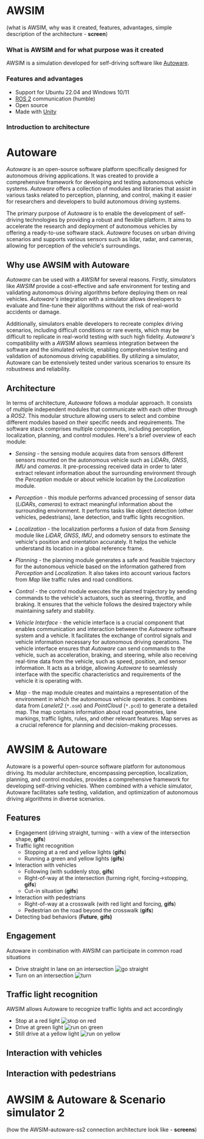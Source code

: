 # AWSIM
(what is AWSIM, why was it created, features, advantages, simple description of the architecture - **screen**)

### What is AWSIM and for what purpose was it created
AWSIM is a simulation developed for self-driving software like [Autoware](https://github.com/autowarefoundation/autoware).
<!-- TODO -->

### Features and advantages

- Support for Ubuntu 22.04 and Windows 10/11
- [ROS 2](https://docs.ros.org/en/humble/index.html) communication (humble)
- Open source
- Made with [Unity](https://unity.com/)

### Introduction to architecture
<!-- TODO -->
<!-- DM: Tutaj wstęp, ze ma komponenty, ze sa pojazdy, jest ego, ze jest environment, po kroce o kazdym i hyperlinki do szczegolow -->


# Autoware

*Autoware* is an open-source software platform specifically designed for autonomous driving applications. It was created to provide a comprehensive framework for developing and testing autonomous vehicle systems. *Autoware* offers a collection of modules and libraries that assist in various tasks related to perception, planning, and control, making it easier for researchers and developers to build autonomous driving systems.

The primary purpose of *Autoware* is to enable the development of self-driving technologies by providing a robust and flexible platform. It aims to accelerate the research and deployment of autonomous vehicles by offering a ready-to-use software stack. *Autoware* focuses on urban driving scenarios and supports various sensors such as lidar, radar, and cameras, allowing for perception of the vehicle's surroundings.


## Why use AWSIM with Autoware

*Autoware* can be used with a *AWSIM* for several reasons. Firstly, simulators like *AWSIM* provide a cost-effective and safe environment for testing and validating autonomous driving algorithms before deploying them on real vehicles. *Autoware's* integration with a simulator allows developers to evaluate and fine-tune their algorithms without the risk of real-world accidents or damage.

Additionally, simulators enable developers to recreate complex driving scenarios, including difficult conditions or rare events, which may be difficult to replicate in real-world testing with such high fidelity. *Autoware's* compatibility with a *AWSIM* allows seamless integration between the software and the simulated vehicle, enabling comprehensive testing and validation of autonomous driving capabilities. By utilizing a simulator, Autoware can be extensively tested under various scenarios to ensure its robustness and reliability.

## Architecture

In terms of architecture, *Autoware* follows a modular approach. It consists of multiple independent modules that communicate with each other through a *ROS2*. This modular structure allowing users to select and combine different modules based on their specific needs and requirements. The software stack comprises multiple components, including perception, localization, planning, and control modules. Here's a brief overview of each module:

- *Sensing* -  the sensing module acquires data from sensors different sensors mounted on the autonomous vehicle such as *LiDARs*, *GNSS*, *IMU* and *cameras*. It pre-processing received data in order to later extract relevant information about the surrounding environment through the *Perception* module or about vehicle location by the *Localization* module.

- *Perception* - this module performs advanced processing of sensor data (*LiDARs*, *cameras*) to extract meaningful information about the surrounding environment. It performs tasks like object detection (other vehicles, pedestrians), lane detection, and traffic lights recognition.

- *Localization* - the localization performs a fusion of data from *Sensing* module like *LiDAR*, *GNSS*, *IMU*, and odometry sensors to estimate the vehicle's position and orientation accurately. It helps the vehicle understand its location in a global reference frame.

- *Planning* - the planning module generates a safe and feasible trajectory for the autonomous vehicle based on the information gathered from *Perception* and *Localization*. It also takes into account various factors from *Map* like traffic rules and road conditions.

- *Control* - the control module executes the planned trajectory by sending commands to the vehicle's actuators, such as steering, throttle, and braking. It ensures that the vehicle follows the desired trajectory while maintaining safety and stability.

- *Vehicle Interface* - the vehicle interface is a crucial component that enables communication and interaction between the *Autoware* software system and a vehicle. It facilitates the exchange of control signals and vehicle information necessary for autonomous driving operations. The vehicle interface ensures that *Autoware* can send commands to the vehicle, such as acceleration, braking, and steering, while also receiving real-time data from the vehicle, such as speed, position, and sensor information. It acts as a bridge, allowing *Autoware* to seamlessly interface with the specific characteristics and requirements of the vehicle it is operating with.

- *Map* - the map module creates and maintains  a representation of the environment in which the autonomous vehicle operates. It combines data from *Lanelet2* (`*.osm`) and *PointCloud* (`*.pcd`) to generate a detailed map. The map contains information about road geometries, lane markings, traffic lights, rules, and other relevant features. Map serves as a crucial reference for planning and decision-making processes.
  
# AWSIM & Autoware

Autoware is a powerful open-source software platform for autonomous driving. Its modular architecture, encompassing perception, localization, planning, and control modules, provides a comprehensive framework for developing self-driving vehicles. When combined with a vehicle simulator, Autoware facilitates safe testing, validation, and optimization of autonomous driving algorithms in diverse scenarios.

## Features
- Engagement (driving straight, turning - with a view of the intersection shape, **gifs**)
- Traffic light recognition
    - Stopping at a red and yellow lights (**gifs**)
    - Running a green and yellow lights (**gifs**)
- Interaction with vehicles
    - Following (with suddenly stop, **gifs**)
    - Right-of-way at the intersection (turning right, forcing->stopping, **gifs**)
    - Cut-in situation (**gifs**)
- Interaction with pedestrians
    - Right-of-way at a crosswalk (with red light and forcing, **gifs**)
    - Pedestrian on the road beyond the crosswalk (**gifs**)
- Detecting bad behaviors (**Future**, **gifs)**
<!-- TODO everything -->

## Engagement
Autoware in combination with AWSIM can participate in common road situations

- Drive straight in lane on an intersection
![go straight](straight_green.gif)
- Turn on an intersection
![turn](turn_green.gif)

## Traffic light recognition
AWSIM allows Autoware to recognize traffic lights and act accordingly

- Stop at a red light
![stop on red](stop_red.gif)
- Drive at green light
![run on green](straight_green.gif)
- Still drive at a yellow light
![run on yellow](straight_yellow.gif)

## Interaction with vehicles
<!-- TODO -->

## Interaction with pedestrians
<!-- TODO -->


# AWSIM & Autoware & Scenario simulator 2
(how the AWSIM-autoware-ss2 connection architecture look like - **screens**)
<!-- TODO everything -->
<!-- DM: tutaj tez nie rodzielalbym tego, mozesz sprobowac podpytac Piotra Z. czy nie ma jakich grafow do tego i kiedy wgl bedzie to skonczone bo mozliwe ze trzeba ta sekcje oznaczyc jako FUTURE -->
